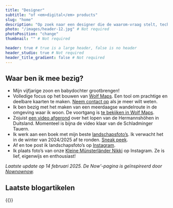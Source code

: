 ```yaml
---
title: "Designer"
subtitle: "of <em>digital</em> products"
slug: "home"
description: "Op zoek naar een designer die de waarom-vraag stelt, technisch meedenkt en prachtige producten maakt? Ik kan je helpen." # Not required
photo: "/images/header-12.jpg" # Not required
photoPosition: "change"
thumbnail: "" # Not required

header: true # true is a large header, false is no header
header_studio: true # Not required
header_title_gradient: false # Not required
---
```


## Waar ben ik mee bezig?

- Mijn vijfjarige zoon en babydochter grootbrengen!
- Volledige focus op het bouwen van [Wolf Maps](https://www.wolfmaps.nl/). Een tool om prachtige en deelbare kaarten te maken. [Neem contact op](/contact) als je meer wilt weten.
- Ik ben bezig met het maken van een meerdaagse wandelroute in de omgeving waar ik woon. De voortgang is [te bekijken in Wolf Maps](https://wolfmaps.nl/kaart/route-du-drenthe-7b975eb).
- Zojuist [een video afgerond](https://www.youtube.com/watch?v=T2MwUVcXqPg) over het lopen van de Hermannshöhen in Duitsland. Momenteel is bijna de video klaar van de Schladminger Tauern.
- Ik werk aan een boek met mijn beste [landschapsfoto’s](/gallery). Ik verwacht het in de winter van 2024/2025 af te ronden. [Sneak peek](https://www.linkedin.com/posts/aljanscholtens_ken-je-dat-gevoel-dat-je-zo-veel-leuke-activity-7183480484998356992-aj4o?utm_source=share&utm_medium=member_desktop).
- Af en toe post ik landschapsfoto’s op [Instagram](https://instagram.com/aljan).
- Ik plaats foto’s van onze [Kleine Münsterländer Nikki](http://www.instagram.com/munsterlandernikki/) op Instagram. Ze is lief, eigenwijs en enthousiast!

_Laatste update op 14 februari 2025. De Now'-pagina is geïnspireerd door [Nownownow](http://nownownow.com/)._

## Laatste blogartikelen

{{<latestblogs>}}
